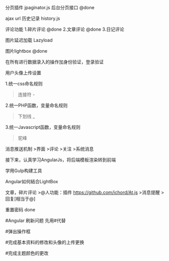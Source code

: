 分页插件 jpaginator.js
后台分页接口 @done

ajax url 历史记录 history.js

评论功能
1.碎片评论 @done
2.文章评论 @done
3.日记评论

图片延迟加载 Lazyload

图片lightbox @done

在所有进行数据录入的操作加身份验证，登录验证

用户头像上传设置

1.统一css命名规则
>连接符 -

2.统一PHP函数，变量命名规则
>下划线 _

3.统一Javascript函数，变量命名规则
>驼峰

消息推送机制
    >界面
    >评论
    >关注
    >系统消息

接下来，认真学习AngularJs，将后端模板渲染转到前端

学用Gulp构建工具

Angular如何結合LightBox

文章，碎片评论
    >@人功能：插件 https://github.com/ichord/At.js
    >消息提醒
    >回复[相当于@]

重置密码 done

#Angular 刷新问题 先用#代替

#弹出操作框

#完成基本资料的修改和头像的上传更换

#完成主题颜色的更改